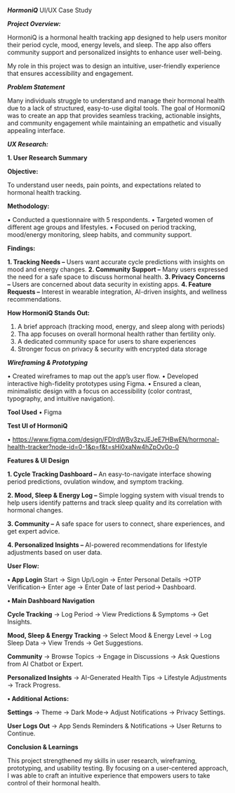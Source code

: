 ***HormoniQ***
UI/UX Case Study


***Project Overview:*** 


HormoniQ is a hormonal health tracking app designed to help users monitor their period cycle, mood, energy levels, and sleep. The app also offers community support and personalized insights to enhance user well-being. 


My role in this project was to design an intuitive, user-friendly experience that ensures accessibility and engagement.


***Problem Statement*** 


Many individuals struggle to understand and manage their hormonal health due to a lack of structured, easy-to-use digital tools. The goal of HormoniQ was to create an app that provides seamless tracking, actionable insights, and community engagement while maintaining an empathetic and visually appealing interface.


***UX Research:***


**1. User Research Summary**


**Objective:**


To understand user needs, pain points, and expectations related to hormonal health tracking.


**Methodology:**


•	Conducted a questionnaire with 5 respondents.
•	Targeted women of different age groups and lifestyles.
•	Focused on period tracking, mood/energy monitoring, sleep habits, and community support.

 
**Findings:**


**1.	Tracking Needs –** Users want accurate cycle predictions with insights on mood and energy changes.
**2.	Community Support –** Many users expressed the need for a safe space to discuss hormonal health.
**3.	Privacy Concerns –** Users are concerned about data security in existing apps.
**4.	Feature Requests –** Interest in wearable integration, AI-driven insights, and wellness recommendations.



**How HormoniQ Stands Out:**

1. A brief approach (tracking mood, energy, and sleep along with periods)
2. Tha app focuses on overall hormonal health rather than fertility only.
3. A dedicated community space for users to share experiences
4. Stronger focus on privacy & security with encrypted data storage

***Wireframing & Prototyping***

•	Created wireframes to map out the app’s user flow.
•	Developed interactive high-fidelity prototypes using Figma.
•	Ensured a clean, minimalistic design with a focus on accessibility (color contrast, typography, and intuitive navigation).


**Tool Used**
•	Figma


**Test UI of HormoniQ**


•	https://www.figma.com/design/FDlrdWBv3zvJEJeE7HBwEN/hormonal-health-tracker?node-id=0-1&p=f&t=sHi0xaNw4hZpOv0o-0


**Features & UI Design**


**1.	Cycle Tracking Dashboard –** An easy-to-navigate interface showing period predictions, ovulation window, and symptom tracking.


**2.	Mood, Sleep & Energy Log –** Simple logging system with visual trends to help users identify patterns and track sleep quality and its correlation with hormonal changes.


**3.	Community –** A safe space for users to connect, share experiences, and get expert advice.


**4.	Personalized Insights –** AI-powered recommendations for lifestyle adjustments based on user data.


**User Flow:**


**•	App Login**
Start → Sign Up/Login → Enter Personal Details →OTP Verification→ Enter age → Enter Date of last period→ Dashboard.


**•	Main Dashboard Navigation**


   **Cycle Tracking** → Log Period → View Predictions & Symptoms → Get Insights. 


   **Mood, Sleep & Energy Tracking** → Select Mood & Energy Level → Log Sleep Data → View Trends → Get Suggestions.


**Community** → Browse Topics → Engage in Discussions → Ask Questions from AI Chatbot or Expert.


**Personalized Insights** → AI-Generated Health Tips → Lifestyle Adjustments → Track Progress.


**•	Additional Actions:**


**Settings** → Theme → Dark Mode→ Adjust Notifications → Privacy Settings.


**User Logs Out** → App Sends Reminders & Notifications → User Returns to Continue.


**Conclusion & Learnings** 


This project strengthened my skills in user research, wireframing, prototyping, and usability testing. By focusing on a user-centered approach, I was able to craft an intuitive experience that empowers users to take control of their hormonal health.


